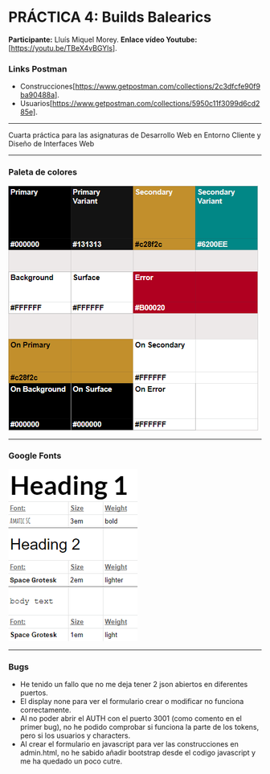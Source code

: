 # PRÁCTICA 4: Builds Balearics

**Participante:** Lluís Miquel Morey.
**Enlace vídeo Youtube:** [https://youtu.be/TBeX4vBGYls].

### Links Postman

- Construcciones[https://www.getpostman.com/collections/2c3dfcfe90f9ba90488a].
- Usuarios[https://www.getpostman.com/collections/5950c11f3099d6cd285e].
_ _ _
Cuarta práctica para las asignaturas de Desarrollo Web en Entorno Cliente y Diseño de Interfaces Web
_ _ _
### Paleta de colores
![Paleta de colores utilizada](/src/images/paleta.png)
_ _ _
### Google Fonts
![Fuentes de letra utilizadas](/src/images/fuentes.png)

_ _ _
### Bugs
- He tenido un fallo que no me deja tener 2 json abiertos en diferentes puertos.
- El display none para ver el formulario crear o modificar no funciona correctamente.
- Al no poder abrir el AUTH con el puerto 3001 (como comento en el primer bug), no he podido comprobar si funciona la parte de los tokens, pero si los usuarios y characters.
- Al crear el formulario en javascript para ver las construcciones en admin.html, no he sabido añadir bootstrap desde el codigo javascript y me ha quedado un poco cutre.
